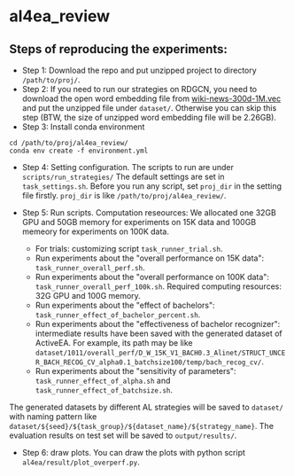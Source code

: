 # al4ea_review

## Steps of reproducing the experiments:

- Step 1: Download the repo and put unzipped project to directory `/path/to/proj/`.
- Step 2: If you need to run our strategies on RDGCN, you need to download the open word embedding file 
from [wiki-news-300d-1M.vec](https://dl.fbaipublicfiles.com/fasttext/vectors-english/wiki-news-300d-1M.vec.zip) 
and put the unzipped file under `dataset/`.
Otherwise you can skip this step (BTW, the size of unzipped word embedding file will be 2.26GB).
- Step 3: Install conda environment
```shell script
cd /path/to/proj/al4ea_review/
conda env create -f environment.yml
```

- Step 4: Setting configuration.
The scripts to run are under `scripts/run_strategies/`
The default settings are set in `task_settings.sh`. Before you run any script, set `proj_dir` in the setting file firstly. 
`proj_dir` is like `/path/to/proj/al4ea_review/`.


- Step 5: Run scripts.
Computation reseources: We allocated one 32GB GPU and 50GB memory for experiments on 15K data and 100GB memeory for experiments on 100K data.
    * For trials: customizing script `task_runner_trial.sh`.
    * Run experiments about the "overall performance on 15K data": `task_runner_overall_perf.sh`.
    * Run experiments about the "overall performance on 100K data": `task_runner_overall_perf_100k.sh`. Required computing resources: 32G GPU and 100G memory.
    * Run experiments about the "effect of bachelors": `task_runner_effect_of_bachelor_percent.sh`.
    * Run experiments about the "effectiveness of bachelor recognizer": intermediate results have been saved with the generated dataset of ActiveEA. 
    For example, its path may be like 
    `dataset/1011/overall_perf/D_W_15K_V1_BACH0.3_Alinet/STRUCT_UNCER_BACH_RECOG_CV_alpha0.1_batchsize100/temp/bach_recog_cv/`.
    * Run experiments about the "sensitivity of parameters": `task_runner_effect_of_alpha.sh` and `task_runner_effect_of_batchsize.sh`.

The generated datasets by different AL strategies will be saved to `dataset/` with naming pattern like `dataset/${seed}/${task_group}/${dataset_name}/${strategy_name}`. 
The evaluation results on test set will be saved to `output/results/`. 

- Step 6: draw plots.
You can draw the plots with python script `al4ea/result/plot_overperf.py`.







 





